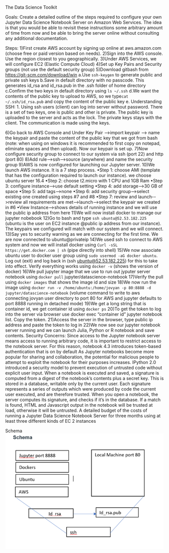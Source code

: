 The Data Science Toolkit

Goals:
Create a detailed outline of the steps required to configure your own Jupyter Data Science Notebook Server on Amazon Web Services. The idea is that you would be able to revisit these instructions some arbitrary amount of time from now and be able to bring the server online without consulting any additional documentation.

Steps:
1)First create AWS account by signing up online at aws.amazon.com (choose free or paid version based on needs).
2)Sign into the AWS console. Use the region closest to you geographically.
3)Under AWS Services, we will configure EC2 (Elastic Compute Cloud) 
4)Set up Key Pairs and Security groups (not use the default security group)
5)Download gitbash from https://git-scm.com/download/win
    a.Use `ssh-keygen` to generate public and private ssh keys
    b.Save in default directory with no passcode. This generates id_rsa and id_rsa.pub in the .ssh folder of home directory
    c.Confirm the two keys in default directory using `ls ~/.ssh`
    d.We want the contents of the public key to upload to AWS, so we type`cat ~/.ssh/id_rsa.pub` and copy the content of the public key
    e. Understanding SSH:
        1. Using ssh users (client) can log into server without password. There is a set of two keys, one is public and other is private. The public key is uploaded to the server and acts as the lock. The private keys stays with the client. The communication is made using the keys.
                                         
6)Go back to AWS Console and Under Key Pair -->import keypair --> name the keypair and paste the content of the public key that we got from bash (note: when using on windows it is recommended to first copy on notepad, eliminate spaces and then upload). Now our keypair is set up.
7)Now configure security group to connect to our system via ssh (port 22) and http (port 80)
8)Add rule-->ssh-->source (anywhere) and name the security group
9)AWS is now configured for launching our Jupyter server. 
10)We launch AWS instance. It is a 7 step process.
•Step 1: choose AMI (template that has the configuration required to launch our instance). we choose ubuntu server 16.4
•Step 2: choose t2.micro with 1 CPU and 1GB Ram
•Step 3: configure instance-->use default setting
•Step 4: add storage-->30 GB of space
•Step 5: add tags-->none
•Step 6: add security group-->select existing one created using steps #7 and #8
•Step 7: review and launch-->review all requirements are met-->launch-->select the keypair we created in #6
•View Instance-->shows details of running instance and we will use the public ip address from here
11)We will now install docker to manage our jupyter nobebook
12)Go to bash and type `ssh ubuntu@52.53.182.225` (ubuntu is the user on EC2 instance @public ip address from our instance). The keypairs we configured will match with our system and we will connect. 
13)Say yes to security warning as we are connecting for the first time. We are now connected to ubuntu@privateip
14)We used ssh to connect to AWS system and now we will install docker using
`Curl -sSL https://get.docker.com | sh`  (pipe directly into shell)
15)We now associate ubuntu user to docker user group using
`sudo usermod -aG docker ubuntu`. Log out (exit) and log back in (ssh ubuntu@52.53.182.225) for this to take into effect.
Verify everything works using `docker -v` (shows the version of docker)
16)We pull jupyter image that we use to run out jyputer server notebook using
`docker pull` jupyter/datascience-notebook
17)Verify the pull using `docker images` that shows the image id and size
18)We now run the image using `docker run -v /home/ubuntu:/home/jovyan -p 80:8888 -d jupyter/datascience-notebook`
(volume command to write to aws connecting jovyan user directory to port 80 for AWS and jupyter defaults to port 8888 running in detached mode)
19)We get a long string that is container id, we get container id using `docker ps`
20)To get the token to log into the server via browser use docker exec “container id” jupyter notebook list. Copy the token.
21)Access the server in the browser, type public ip address and paste the token to log in
22)We now see our jupyter notebook server running and we can launch Julia, Python or R notebook and save contents. 
Security Concerns:
Since access to the Jupyter notebook server means access to running arbitrary code, it is important to restrict access to the notebook server. For this reason, notebook 4.3 introduces token-based authentication that is on by default
As Jupyter notebooks become more popular for sharing and collaboration, the potential for malicious people to attempt to exploit the notebook for their purposes increases. IPython 2.0 introduced a security model to prevent execution of untrusted code without explicit user input.
When a notebook is executed and saved, a signature is computed from a digest of the notebook’s contents plus a secret key. This is stored in a database, writable only by the current user. Each signature represents a series of outputs which were produced by code the current user executed, and are therefore trusted.
When you open a notebook, the server computes its signature, and checks if it’s in the database. If a match is found, HTML and Javascript output in the notebook will be trusted at load, otherwise it will be untrusted.
A detailed budget of the costs of running a Jupyter Data Science Notebook Server for three months using at least three different kinds of EC 2 instances

 

Schema
![](dsschema.png)









